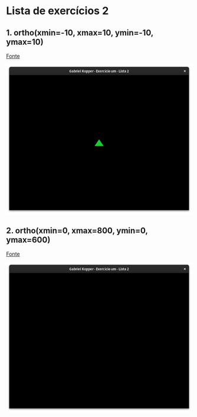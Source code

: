 # Lista de exercícios 2

## 1. ortho(xmin=-10, xmax=10, ymin=-10, ymax=10)

[Fonte](apps/um.cpp)

![](images/um.png)

## 2. ortho(xmin=0, xmax=800, ymin=0, ymax=600)

[Fonte](src/dois.cpp)

![](images/dois.png)
